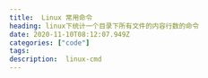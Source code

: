 ```yaml
---
title:  Linux 常用命令
heading: linux下统计一个目录下所有文件的内容行数的命令
date: 2020-11-10T08:12:07.949Z
categories: ["code"]
tags: 
description:  linux-cmd
---
```






